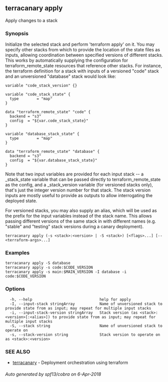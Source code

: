## terracanary apply

Apply changes to a stack

### Synopsis

Initialize the selected stack and perform 'terraform apply' on it. You may specify other stacks from which to provide the location of the state files as inputs, allowing coordination between specified versions of different stacks. This works by automatically supplying the configuration for terraform_remote_state resources that reference other stacks. For instance, the terraform definition for a stack with inputs of a versioned "code" stack and an unversioned "database" stack would look like:

	variable "code_stack_version" {}

	variable "code_stack_state" {
	  type        = "map"
	}

	data "terraform_remote_state" "code" {
	  backend = "s3"
	  config  = "${var.code_stack_state}"
	}

	variable "database_stack_state" {
	  type        = "map"
	}

	data "terraform_remote_state" "database" {
	  backend = "s3"
	  config  = "${var.database_stack_state}"
	}

Note that two input variables are provided for each input stack -- a _stack_state variable that can be passed directly to terraform_remote_state as the config, and a _stack_version variable (for versioned stacks only), that's just the integer version number for that stack. The stack version inputs are mostly useful to provide as outputs to allow interrogating the deployed state.

For versioned stacks, you may also supply an alias, which will be used as the prefix for the input variables instead of the stack name. This allows passing different versions of the same stack in with different names (e.g. "stable" and "testing" stack versions during a canary deployment).


```
terracanary apply (-s <stack>:<version> | -S <stack>) [<flags>...] [-- <terraform-args>...]
```

### Examples

```
terracanary apply -S database
terracanary apply -s code:$CODE_VERSION
terracanary apply -s main:$MAIN_VERSION -I database -i code:$CODE_VERSION
```

### Options

```
  -h, --help                              help for apply
  -I, --input-stack stringArray           Name of unversioned stack to provide state from as input; may repeat for multiple input stacks
  -i, --input-stack-version stringArray   Stack version (as <stack>:<version>[:<alias>]) to provide state from as input; may repeat for multiple input stacks
  -S, --stack string                      Name of unversioned stack to operate on
  -s, --stack-version string              Stack version to operate on as <stack>:<version>
```

### SEE ALSO

* [terracanary](../README.md)	 - Deployment orchestration using terraform

###### Auto generated by spf13/cobra on 6-Apr-2018
